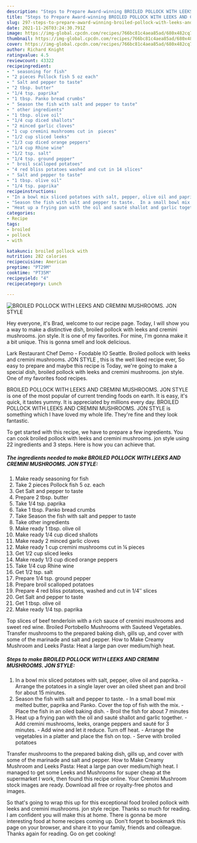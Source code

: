 ```yaml
---
description: "Steps to Prepare Award-winning BROILED POLLOCK WITH LEEKS AND CREMINI MUSHROOMS. JON STYLE"
title: "Steps to Prepare Award-winning BROILED POLLOCK WITH LEEKS AND CREMINI MUSHROOMS. JON STYLE"
slug: 297-steps-to-prepare-award-winning-broiled-pollock-with-leeks-and-cremini-mushrooms-jon-style
date: 2021-11-26T03:24:30.791Z
image: https://img-global.cpcdn.com/recipes/766bc81c4aea85ad/680x482cq70/broiled-pollock-with-leeks-and-cremini-mushrooms-jon-style-recipe-main-photo.jpg
thumbnail: https://img-global.cpcdn.com/recipes/766bc81c4aea85ad/680x482cq70/broiled-pollock-with-leeks-and-cremini-mushrooms-jon-style-recipe-main-photo.jpg
cover: https://img-global.cpcdn.com/recipes/766bc81c4aea85ad/680x482cq70/broiled-pollock-with-leeks-and-cremini-mushrooms-jon-style-recipe-main-photo.jpg
author: Richard Knight
ratingvalue: 4.5
reviewcount: 43322
recipeingredient:
- " seasoning for fish"
- "2 pieces Pollock fish 5 oz each"
- " Salt and pepper to taste"
- "2 tbsp. butter"
- "1/4 tsp. paprika"
- "1 tbsp. Panko bread crumbs"
- " Season the fish with salt and pepper to taste"
- " other ingredients"
- "1 tbsp. olive oil"
- "1/4 cup diced shallots"
- "2 minced garlic cloves"
- "1 cup cremini mushrooms cut in  pieces"
- "1/2 cup sliced leeks"
- "1/3 cup diced orange peppers"
- "1/4 cup Rhine wine"
- "1/2 tsp. salt"
- "1/4 tsp. ground pepper"
- " broil scalloped potatoes"
- "4 red bliss potatoes washed and cut in 14 slices"
- " Salt and pepper to taste"
- "1 tbsp. olive oil"
- "1/4 tsp. paprika"
recipeinstructions:
- "In a bowl mix sliced potatoes with salt, pepper, olive oil and paprika.  Arrange the potatoes in a single layer over an oiled sheet pan and broil for about 15 minutes."
- "Season the fish with salt and pepper to taste.  In a small bowl mix melted butter, paprika and Panko. Cover the top of fish with the mix. Place the fish in an oiled baking dish. Broil the fish for about 7 minutes"
- "Heat up a frying pan with the oil and sauté shallot and garlic together. Add cremini mushrooms, leeks, orange peppers and sauté for 3 minutes. Add wine and let it reduce. Turn off heat. Arrange the vegetables in a platter and place the fish on top. Serve with broiled potatoes"
categories:
- Recipe
tags:
- broiled
- pollock
- with

katakunci: broiled pollock with 
nutrition: 282 calories
recipecuisine: American
preptime: "PT29M"
cooktime: "PT35M"
recipeyield: "4"
recipecategory: Lunch

---
```



![BROILED POLLOCK WITH LEEKS AND CREMINI MUSHROOMS. JON STYLE](https://img-global.cpcdn.com/recipes/766bc81c4aea85ad/680x482cq70/broiled-pollock-with-leeks-and-cremini-mushrooms-jon-style-recipe-main-photo.jpg)

Hey everyone, it's Brad, welcome to our recipe page. Today, I will show you a way to make a distinctive dish, broiled pollock with leeks and cremini mushrooms. jon style. It is one of my favorites. For mine, I'm gonna make it a bit unique. This is gonna smell and look delicious.

Lark Restaurant Chef Demo - Foodable IO Seattle. Broiled pollock with leeks and cremini mushrooms. JON STYLE , this is the well liked recipe ever, So easy to prepare and maybe this recipe is Today, we&#39;re going to make a special dish, broiled pollock with leeks and cremini mushrooms. jon style. One of my favorites food recipes.

BROILED POLLOCK WITH LEEKS AND CREMINI MUSHROOMS. JON STYLE is one of the most popular of current trending foods on earth. It is easy, it's quick, it tastes yummy. It is appreciated by millions every day. BROILED POLLOCK WITH LEEKS AND CREMINI MUSHROOMS. JON STYLE is something which I have loved my whole life. They're fine and they look fantastic.


To get started with this recipe, we have to prepare a few ingredients. You can cook broiled pollock with leeks and cremini mushrooms. jon style using 22 ingredients and 3 steps. Here is how you can achieve that.

<!--inarticleads1-->

##### The ingredients needed to make BROILED POLLOCK WITH LEEKS AND CREMINI MUSHROOMS. JON STYLE:

1. Make ready  seasoning for fish
1. Take 2 pieces Pollock fish 5 oz. each
1. Get  Salt and pepper to taste
1. Prepare 2 tbsp. butter
1. Take 1/4 tsp. paprika
1. Take 1 tbsp. Panko bread crumbs
1. Take  Season the fish with salt and pepper to taste
1. Take  other ingredients
1. Make ready 1 tbsp. olive oil
1. Make ready 1/4 cup diced shallots
1. Make ready 2 minced garlic cloves
1. Make ready 1 cup cremini mushrooms cut in ¼ pieces
1. Get 1/2 cup sliced leeks
1. Make ready 1/3 cup diced orange peppers
1. Take 1/4 cup Rhine wine
1. Get 1/2 tsp. salt
1. Prepare 1/4 tsp. ground pepper
1. Prepare  broil scalloped potatoes
1. Prepare 4 red bliss potatoes, washed and cut in 1/4ʺ slices
1. Get  Salt and pepper to taste
1. Get 1 tbsp. olive oil
1. Make ready 1/4 tsp. paprika


Top slices of beef tenderloin with a rich sauce of cremini mushrooms and sweet red wine. Broiled Portobello Mushrooms with Sauteed Vegetables. Transfer mushrooms to the prepared baking dish, gills up, and cover with some of the marinade and salt and pepper. How to Make Creamy Mushroom and Leeks Pasta: Heat a large pan over medium/high heat. 

<!--inarticleads2-->

##### Steps to make BROILED POLLOCK WITH LEEKS AND CREMINI MUSHROOMS. JON STYLE:

1. In a bowl mix sliced potatoes with salt, pepper, olive oil and paprika.  - Arrange the potatoes in a single layer over an oiled sheet pan and broil for about 15 minutes.
1. Season the fish with salt and pepper to taste.  - In a small bowl mix melted butter, paprika and Panko. Cover the top of fish with the mix. - Place the fish in an oiled baking dish. - Broil the fish for about 7 minutes
1. Heat up a frying pan with the oil and sauté shallot and garlic together. - Add cremini mushrooms, leeks, orange peppers and sauté for 3 minutes. - Add wine and let it reduce. Turn off heat. - Arrange the vegetables in a platter and place the fish on top. - Serve with broiled potatoes


Transfer mushrooms to the prepared baking dish, gills up, and cover with some of the marinade and salt and pepper. How to Make Creamy Mushroom and Leeks Pasta: Heat a large pan over medium/high heat. I managed to get some Leeks and Mushrooms for super cheap at the supermarket I work, then found this recipe online. Your Cremini Mushroom stock images are ready. Download all free or royalty-free photos and images. 

So that's going to wrap this up for this exceptional food broiled pollock with leeks and cremini mushrooms. jon style recipe. Thanks so much for reading. I am confident you will make this at home. There is gonna be more interesting food at home recipes coming up. Don't forget to bookmark this page on your browser, and share it to your family, friends and colleague. Thanks again for reading. Go on get cooking!

